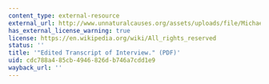 ```yaml
---
content_type: external-resource
external_url: http://www.unnaturalcauses.org/assets/uploads/file/MichaelMarmot.pdf
has_external_license_warning: true
license: https://en.wikipedia.org/wiki/All_rights_reserved
status: ''
title: '"Edited Transcript of Interview." (PDF)'
uid: cdc788a4-85cb-4946-826d-b746a7cdd1e9
wayback_url: ''
---
```

